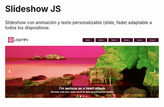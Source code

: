 # Slideshow JS
Slideshow con animación y texto personalizable (slide, fade) adaptable a todos los dispositivos.

<p align="center">
  <img src="https://github.com/micazoyolli/slideshow/blob/master/img/screenshot.png" alt="Slidehow JS"/>
</p>
